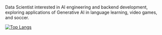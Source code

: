 Data Scientist interested in AI engineering and backend development, exploring applications of Generative AI in language learning, video games, and soccer. 

[![Top Langs](https://github-readme-stats.vercel.app/api/top-langs/?username=briannaschuh&theme=nightowl&show_icons=true)](https://github.com/anuraghazra/github-readme-stats)



<!--
**briannaschuh/briannaschuh** is a ✨ _special_ ✨ repository because its `README.md` (this file) appears on your GitHub profile.

Here are some ideas to get you started:

- 🔭 I’m currently working on ...
- 🌱 I’m currently learning ...
- 👯 I’m looking to collaborate on ...
- 🤔 I’m looking for help with ...
- 💬 Ask me about ...
- 📫 How to reach me: ...
- 😄 Pronouns: ...
- ⚡ Fun fact: ...
-->
